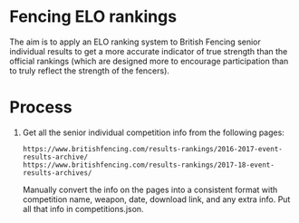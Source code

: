 # Fencing ELO rankings

The aim is to apply an ELO ranking system to British Fencing senior individual results to get a more accurate indicator of true strength than the official rankings (which are designed more to encourage participation than to truly reflect the strength of the fencers).

# Process

1.  Get all the senior individual competition info from the following pages:

        https://www.britishfencing.com/results-rankings/2016-2017-event-results-archive/
        https://www.britishfencing.com/results-rankings/2017-18-event-results-archives/
    
    Manually convert the info on the pages into a consistent format with competition name, weapon, date, download link, and any extra info.
    Put all that info in competitions.json.

